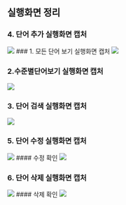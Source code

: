 ## 실행화면 정리
### 4. 단어 추가 실행화면 캡처
<img src = "https://github.com/qlswltjdhandong/Project-1/blob/master/screenshot/%E1%84%89%E1%85%B3%E1%84%8F%E1%85%B3%E1%84%85%E1%85%B5%E1%86%AB%E1%84%89%E1%85%A3%E1%86%BA%202022-09-06%20%E1%84%8B%E1%85%A9%E1%84%92%E1%85%AE%205.30.28.png?raw=true">
### 1. 모든 단어 보기 실행화면 캡처
<img src = "https://github.com/qlswltjdhandong/Project-1/blob/master/screenshot/%E1%84%89%E1%85%B3%E1%84%8F%E1%85%B3%E1%84%85%E1%85%B5%E1%86%AB%E1%84%89%E1%85%A3%E1%86%BA%202022-09-06%20%E1%84%8B%E1%85%A9%E1%84%92%E1%85%AE%205.30.09.png?raw=true">

### 2.수준별단어보기 실행화면 캡처
<img src = "https://github.com/qlswltjdhandong/Project-1/blob/master/screenshot/%E1%84%89%E1%85%B3%E1%84%8F%E1%85%B3%E1%84%85%E1%85%B5%E1%86%AB%E1%84%89%E1%85%A3%E1%86%BA%202022-09-15%20%E1%84%8B%E1%85%A9%E1%84%92%E1%85%AE%202.51.07.png?raw=true">

### 3. 단어 검색 실행화면 캡처
<img src = "https://github.com/qlswltjdhandong/Project-1/blob/master/screenshot/%E1%84%89%E1%85%B3%E1%84%8F%E1%85%B3%E1%84%85%E1%85%B5%E1%86%AB%E1%84%89%E1%85%A3%E1%86%BA%202022-09-15%20%E1%84%8B%E1%85%A9%E1%84%92%E1%85%AE%202.58.00.png?raw=true">

### 5. 단어 수정 실행화면 캡처
<img src = "https://github.com/qlswltjdhandong/Project-1/blob/master/screenshot/%E1%84%89%E1%85%AE%E1%84%8C%E1%85%A5%E1%86%BC%201.png?raw=true">
#### 수정 확인
<img src = "https://github.com/qlswltjdhandong/Project-1/blob/master/screenshot/%20%E1%84%89%E1%85%AE%E1%84%8C%E1%85%A5%E1%86%BC%202.png?raw=true">


### 6. 단어 삭제 실행화면 캡처
<img src = "https://github.com/qlswltjdhandong/Project-1/blob/master/screenshot/%E1%84%89%E1%85%B3%E1%84%8F%E1%85%B3%E1%84%85%E1%85%B5%E1%86%AB%E1%84%89%E1%85%A3%E1%86%BA%202022-09-15%20%E1%84%8B%E1%85%A9%E1%84%92%E1%85%AE%203.06.46.png?raw=true">
#### 삭제 확인
<img src = "https://github.com/qlswltjdhandong/Project-1/blob/master/screenshot/%E1%84%89%E1%85%B3%E1%84%8F%E1%85%B3%E1%84%85%E1%85%B5%E1%86%AB%E1%84%89%E1%85%A3%E1%86%BA%202022-09-15%20%E1%84%8B%E1%85%A9%E1%84%92%E1%85%AE%203.07.08.png?raw=true">
